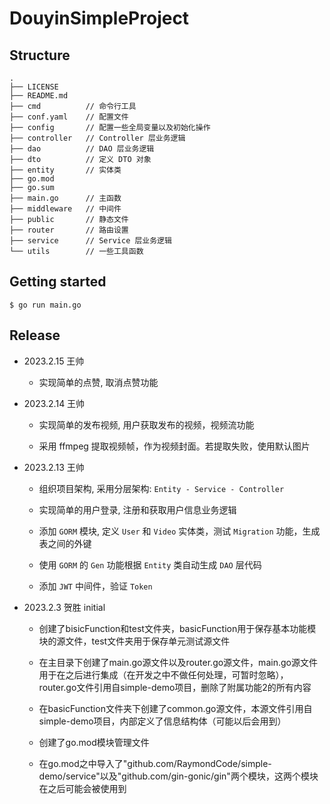# DouyinSimpleProject

## Structure

```
.
├── LICENSE
├── README.md
├── cmd          // 命令行工具
├── conf.yaml    // 配置文件
├── config       // 配置一些全局变量以及初始化操作
├── controller   // Controller 层业务逻辑
├── dao          // DAO 层业务逻辑
├── dto          // 定义 DTO 对象
├── entity       // 实体类
├── go.mod
├── go.sum
├── main.go      // 主函数
├── middleware   // 中间件
├── public       // 静态文件
├── router       // 路由设置
├── service      // Service 层业务逻辑
└── utils        // 一些工具函数
```
## Getting started

```
$ go run main.go
```

## Release

- 2023.2.15 王帅

  - 实现简单的点赞, 取消点赞功能

- 2023.2.14 王帅

  - 实现简单的发布视频, 用户获取发布的视频，视频流功能

  - 采用 ffmpeg 提取视频帧，作为视频封面。若提取失败，使用默认图片

- 2023.2.13 王帅

  - 组织项目架构, 采用分层架构: `Entity - Service - Controller`

  - 实现简单的用户登录, 注册和获取用户信息业务逻辑

  - 添加 `GORM` 模块, 定义 `User` 和 `Video` 实体类，测试 `Migration` 功能，生成表之间的外键

  - 使用 `GORM` 的 `Gen` 功能根据 `Entity` 类自动生成 `DAO` 层代码

  - 添加 `JWT` 中间件，验证 `Token`

- 2023.2.3 贺胜 initial

  - 创建了bisicFunction和test文件夹，basicFunction用于保存基本功能模块的源文件，test文件夹用于保存单元测试源文件

  - 在主目录下创建了main.go源文件以及router.go源文件，main.go源文件用于在之后进行集成（在开发之中不做任何处理，可暂时忽略），router.go文件引用自simple-demo项目，删除了附属功能2的所有内容

  - 在basicFunction文件夹下创建了common.go源文件，本源文件引用自simple-demo项目，内部定义了信息结构体（可能以后会用到）

  - 创建了go.mod模块管理文件

  - 在go.mod之中导入了"github.com/RaymondCode/simple-demo/service"以及"github.com/gin-gonic/gin"两个模块，这两个模块在之后可能会被使用到
